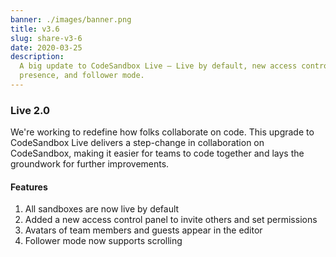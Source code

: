 ```yaml
---
banner: ./images/banner.png
title: v3.6
slug: share-v3-6
date: 2020-03-25
description:
  A big update to CodeSandbox Live — Live by default, new access controls,
  presence, and follower mode.
---
```


### Live 2.0

We're working to redefine how folks collaborate on code. This upgrade to
CodeSandbox Live delivers a step-change in collaboration on CodeSandbox, making
it easier for teams to code together and lays the groundwork for further
improvements.

#### Features

1. All sandboxes are now live by default
2. Added a new access control panel to invite others and set permissions
3. Avatars of team members and guests appear in the editor
4. Follower mode now supports scrolling
